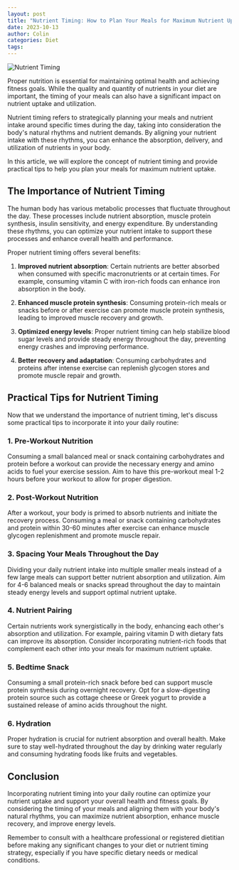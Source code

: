 ```yaml
---
layout: post
title: "Nutrient Timing: How to Plan Your Meals for Maximum Nutrient Uptake"
date: 2023-10-13
author: Colin
categories: Diet
tags: 
---
```


![Nutrient Timing](https://source.unsplash.com/1600x900/?healthy,diet)

Proper nutrition is essential for maintaining optimal health and achieving fitness goals. While the quality and quantity of nutrients in your diet are important, the timing of your meals can also have a significant impact on nutrient uptake and utilization.

Nutrient timing refers to strategically planning your meals and nutrient intake around specific times during the day, taking into consideration the body's natural rhythms and nutrient demands. By aligning your nutrient intake with these rhythms, you can enhance the absorption, delivery, and utilization of nutrients in your body.

In this article, we will explore the concept of nutrient timing and provide practical tips to help you plan your meals for maximum nutrient uptake.

## The Importance of Nutrient Timing

The human body has various metabolic processes that fluctuate throughout the day. These processes include nutrient absorption, muscle protein synthesis, insulin sensitivity, and energy expenditure. By understanding these rhythms, you can optimize your nutrient intake to support these processes and enhance overall health and performance.

Proper nutrient timing offers several benefits:

1. **Improved nutrient absorption**: Certain nutrients are better absorbed when consumed with specific macronutrients or at certain times. For example, consuming vitamin C with iron-rich foods can enhance iron absorption in the body.

2. **Enhanced muscle protein synthesis**: Consuming protein-rich meals or snacks before or after exercise can promote muscle protein synthesis, leading to improved muscle recovery and growth.

3. **Optimized energy levels**: Proper nutrient timing can help stabilize blood sugar levels and provide steady energy throughout the day, preventing energy crashes and improving performance.

4. **Better recovery and adaptation**: Consuming carbohydrates and proteins after intense exercise can replenish glycogen stores and promote muscle repair and growth.

## Practical Tips for Nutrient Timing

Now that we understand the importance of nutrient timing, let's discuss some practical tips to incorporate it into your daily routine:

### 1. Pre-Workout Nutrition

Consuming a small balanced meal or snack containing carbohydrates and protein before a workout can provide the necessary energy and amino acids to fuel your exercise session. Aim to have this pre-workout meal 1-2 hours before your workout to allow for proper digestion.

### 2. Post-Workout Nutrition

After a workout, your body is primed to absorb nutrients and initiate the recovery process. Consuming a meal or snack containing carbohydrates and protein within 30-60 minutes after exercise can enhance muscle glycogen replenishment and promote muscle repair.

### 3. Spacing Your Meals Throughout the Day

Dividing your daily nutrient intake into multiple smaller meals instead of a few large meals can support better nutrient absorption and utilization. Aim for 4-6 balanced meals or snacks spread throughout the day to maintain steady energy levels and support optimal nutrient uptake.

### 4. Nutrient Pairing

Certain nutrients work synergistically in the body, enhancing each other's absorption and utilization. For example, pairing vitamin D with dietary fats can improve its absorption. Consider incorporating nutrient-rich foods that complement each other into your meals for maximum nutrient uptake.

### 5. Bedtime Snack

Consuming a small protein-rich snack before bed can support muscle protein synthesis during overnight recovery. Opt for a slow-digesting protein source such as cottage cheese or Greek yogurt to provide a sustained release of amino acids throughout the night.

### 6. Hydration

Proper hydration is crucial for nutrient absorption and overall health. Make sure to stay well-hydrated throughout the day by drinking water regularly and consuming hydrating foods like fruits and vegetables.

## Conclusion

Incorporating nutrient timing into your daily routine can optimize your nutrient uptake and support your overall health and fitness goals. By considering the timing of your meals and aligning them with your body's natural rhythms, you can maximize nutrient absorption, enhance muscle recovery, and improve energy levels.

Remember to consult with a healthcare professional or registered dietitian before making any significant changes to your diet or nutrient timing strategy, especially if you have specific dietary needs or medical conditions.